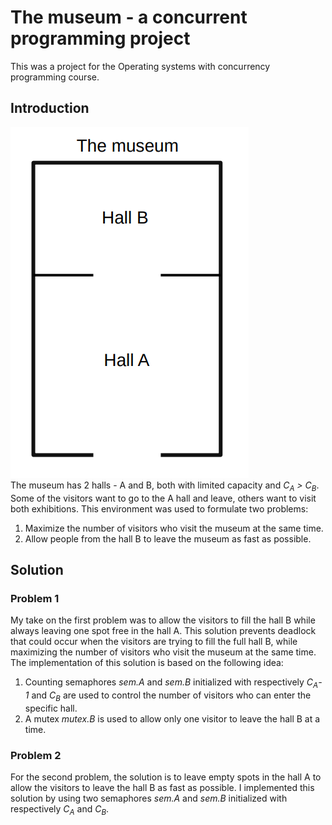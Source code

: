 # The museum - a concurrent programming project
This was a project for the Operating systems with concurrency programming course.
## Introduction
![](img/museum.png)<br>
The museum has 2 halls - A and B, both with limited capacity and _C<sub>A</sub> > C<sub>B</sub>_. Some of the visitors want to go to the A hall and leave, others want to visit both exhibitions. This environment was used to formulate two problems:
1. Maximize the number of visitors who visit the museum at the same time.
2. Allow people from the hall B to leave the museum as fast as possible.
## Solution
### Problem 1
My take on the first problem was to allow the visitors to fill the hall B while always leaving one spot free in the hall A. This solution prevents deadlock that could occur when the visitors are trying to fill the full hall B, while maximizing the number of visitors who visit the museum at the same time. The implementation of this solution is based on the following idea:
1. Counting semaphores _sem.A_ and _sem.B_ initialized with respectively _C<sub>A</sub>-1_ and _C<sub>B</sub>_ are used to control the number of visitors who can enter the specific hall.
2. A mutex _mutex.B_ is used to allow only one visitor to leave the hall B at a time.
### Problem 2
For the second problem, the solution is to leave empty spots in the hall A to allow the visitors to leave the hall B as fast as possible. I implemented this solution by using two semaphores _sem.A_ and _sem.B_ initialized with respectively _C<sub>A</sub>_ and _C<sub>B</sub>_.

